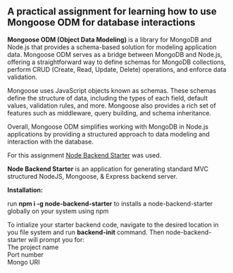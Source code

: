 ## A practical assignment for learning how to use Mongoose ODM for database interactions 
     
**Mongoose ODM (Object Data Modeling)** is a library for MongoDB and Node.js that provides a schema-based solution for modeling application data. Mongoose ODM serves as a bridge between MongoDB and Node.js, offering a straightforward way to define schemas for MongoDB collections, perform CRUD (Create, Read, Update, Delete) operations, and enforce data validation.   
   
Mongoose uses JavaScript objects known as schemas. These schemas define the structure of data, including the types of each field, default values, validation rules, and more. Mongoose also provides a rich set of features such as middleware, query building, and schema inheritance.   
   
Overall, Mongoose ODM simplifies working with MongoDB in Node.js applications by providing a structured approach to data modeling and interaction with the database.    
    
For this assignment [Node Backend Starter](https://www.npmjs.com/package/node-backend-starter) was used.

**Node Backend Starter** is an application for generating standard MVC structured NodeJS, Mongoose, & Express backend server.

**Installation:**
 
run **npm i -g node-backend-starter** to installs a node-backend-starter globally on your system using npm

To intialize your starter backend code, navigate to the desired location in you file system and run **backend-init** command. Then node-backend-starter will prompt you for:   
The project name      
Port number        
Mongo URI         
